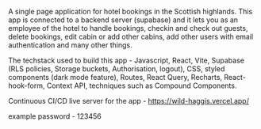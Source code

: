 A single page application for hotel bookings in the Scottish highlands. This app is connected to a backend server (supabase) and it lets you as an employee of the hotel to handle bookings, checkin and check out guests, delete bookings, edit cabin or add other cabins, add other users with email authentication and many other things.

The techstack used to build this app - Javascript, React, Vite, Supabase (RLS policies, Storage buckets, Authorisation, logout), CSS, styled components (dark mode feature), Routes, React Query, Recharts, React-hook-form, Context API, techniques such as Compound Components.

Continuous CI/CD live server for the app -  https://wild-haggis.vercel.app/

example password - 123456
